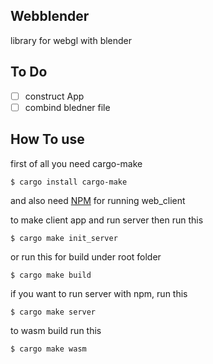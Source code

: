 ## Webblender

library for webgl with blender

## To Do

- [ ] construct App
- [ ] combind bledner file

## How To use

first of all you need cargo-make

    $ cargo install cargo-make

and also need [NPM](https://www.npmjs.com/get-npm) for running web_client

to make client app and run server then run this

    $ cargo make init_server

or run this for build under root folder

    $ cargo make build

if you want to run server with npm, run this

    $ cargo make server

to wasm build run this

    $ cargo make wasm
